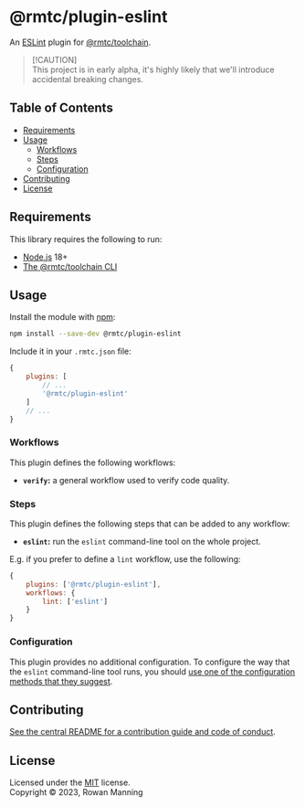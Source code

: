 
# @rmtc/plugin-eslint

An [ESLint](https://eslint.org/) plugin for [@rmtc/toolchain](https://github.com/rowanmanning/toolchain#readme).

> [!CAUTION]<br/>
> This project is in early alpha, it's highly likely that we'll introduce accidental breaking changes.


## Table of Contents

  * [Requirements](#requirements)
  * [Usage](#usage)
    * [Workflows](#workflows)
    * [Steps](#steps)
    * [Configuration](#configuration)
  * [Contributing](#contributing)
  * [License](#license)


## Requirements

This library requires the following to run:

  * [Node.js](https://nodejs.org/) 18+
  * [The @rmtc/toolchain CLI](https://github.com/rowanmanning/toolchain#readme)


## Usage

Install the module with [npm](https://www.npmjs.com/):

```sh
npm install --save-dev @rmtc/plugin-eslint
```

Include it in your `.rmtc.json` file:

```js
{
    plugins: [
        // ...
        '@rmtc/plugin-eslint'
    ]
    // ...
}
```

### Workflows

This plugin defines the following workflows:

  * **`verify`:** a general workflow used to verify code quality.

### Steps

This plugin defines the following steps that can be added to any workflow:

  * **`eslint`:** run the `eslint` command-line tool on the whole project.

E.g. if you prefer to define a `lint` workflow, use the following:

```js
{
    plugins: ['@rmtc/plugin-eslint'],
    workflows: {
        lint: ['eslint']
    }
}
```

### Configuration

This plugin provides no additional configuration. To configure the way that the `eslint` command-line tool runs, you should [use one of the configuration methods that they suggest](https://eslint.org/docs/latest/use/configure/).


## Contributing

[See the central README for a contribution guide and code of conduct](https://github.com/rowanmanning/toolchain#contributing).


## License

Licensed under the [MIT](https://github.com/rowanmanning/toolchain/blob/main/LICENSE) license.<br/>
Copyright &copy; 2023, Rowan Manning
